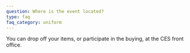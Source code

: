 ```yaml
---
question: Where is the event located?
type: faq
faq_category: uniform
---
```

You can drop off your items, or participate in the buying, at the CES front office.